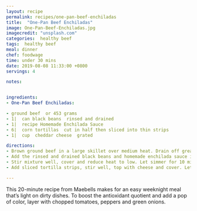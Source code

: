 ```yaml
---
layout: recipe
permalink: recipes/one-pan-beef-enchiladas
title:  "One-Pan Beef Enchiladas"
image: One-Pan-Beef-Enchiladas.jpg
imagecredit: "unsplash.com"
categories:  healthy beef
tags:  healthy beef
meal: dinner
chef: foodwage
time: under 30 mins
date: 2019-08-08 11:33:00 +0800
servings: 4

notes:


ingredients:
- One-Pan Beef Enchiladas:

- ground beef  or 453 grams
- 1|  can black beans  rinsed and drained
- 1|  recipe Homemade Enchilada Sauce
- 6|  corn tortillas  cut in half then sliced into thin strips
- 1|  cup  cheddar cheese  grated

directions:
- Brown ground beef in a large skillet over medium heat. Drain off grease.
- Add the rinsed and drained black beans and homemade enchilada sauce ingredients. Enchilada sauce can be made right in the pan; no need to whip it up separately.
- Stir mixture well, cover and reduce heat to low. Let simmer for 10 minutes.
- Add sliced tortilla strips, stir well, top with cheese and cover. Let mixture simmer 5–10 more minutes until cheese is melted.

---
```


This 20-minute recipe from Maebells makes for an easy weeknight meal that’s light on dirty dishes. To boost the antioxidant quotient and add a pop of color, layer with chopped tomatoes, peppers and green onions.